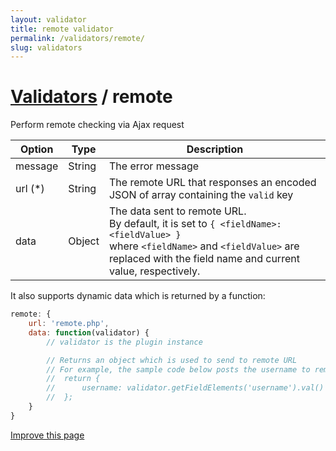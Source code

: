 ```yaml
---
layout: validator
title: remote validator
permalink: /validators/remote/
slug: validators
---
```


# <a href="/validators/">Validators</a> / remote

Perform remote checking via Ajax request

Option  | Type   | Description
--------|--------|------------
message | String | The error message
url (*) | String | The remote URL that responses an encoded JSON of array containing the ```valid``` key
data    | Object | The data sent to remote URL.<br/>By default, it is set to ```{ <fieldName>: <fieldValue> }```<br/>where ```<fieldName>``` and ```<fieldValue>``` are replaced with the field name and current value, respectively.

It also supports dynamic data which is returned by a function:

```javascript
remote: {
    url: 'remote.php',
    data: function(validator) {
        // validator is the plugin instance

        // Returns an object which is used to send to remote URL
        // For example, the sample code below posts the username to remote URL:
        //  return {
        //      username: validator.getFieldElements('username').val()
        //  };
    }
}
```

<a href="https://github.com/nghuuphuoc/bootstrapvalidator/edit/gh-pages/validators/remote.md" class="btn btn-info">Improve this page</a>